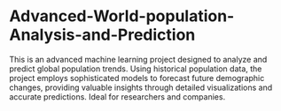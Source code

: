 # Advanced-World-population-Analysis-and-Prediction
This  is an advanced machine learning project designed to analyze and predict global population trends. Using historical population data, the project employs sophisticated models to forecast future demographic changes, providing valuable insights through detailed visualizations and accurate predictions. Ideal for researchers and companies.
